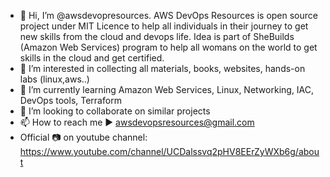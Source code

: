 - 👋 Hi, I’m @awsdevopresources. 
    AWS DevOps Resources is open source project under MIT Licence to help all individuals in their journey to get new skills from the cloud and devops life. 
    Idea is part of SheBuilds (Amazon Web Services) program to help all womans on the world to get skills in the cloud and get certified.
- 👀 I’m interested in collecting all materials, books, websites, hands-on labs (linux,aws..)
- 🌱 I’m currently learning Amazon Web Services, Linux, Networking, IAC, DevOps tools, Terraform 
- 💞️ I’m looking to collaborate on similar projects 
- 📫 How to reach me ▶️ awsdevopsresources@gmail.com
- Official 📷 on youtube channel: https://www.youtube.com/channel/UCDalssvq2pHV8EErZyWXb6g/about



<!---
awsdevopresources/awsdevopresources is a ✨ special ✨ repository because its `README.md` (this file) appears on your GitHub profile.
You can click the Preview link to take a look at your changes.
--->
